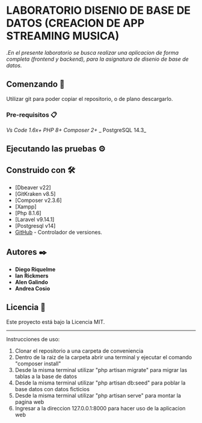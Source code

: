 # LABORATORIO DISENIO DE BASE DE DATOS (CREACION DE APP STREAMING MUSICA)

_.En el presente laboratorio se busca realizar una aplicacion de forma completa
(frontend y backend), para la asignatura de disenio de base de datos._

## Comenzando 🚀

Utilizar git para poder copiar el repositorio, o de plano descargarlo.

### Pre-requisitos 📋

_Vs Code 1.6x+_
_PHP 8+_
_Composer 2+_
_ PostgreSQL 14.3_


## Ejecutando las pruebas ⚙️



## Construido con 🛠️

* [Dbeaver v22]
* [GitKraken v8.5]
* [Composer v2.3.6]
* [Xampp]
* [Php 8.1.6]
* [Laravel v9.14.1]
* [Postgresql v14]
* [GitHub](https://github.com/) - Controlador de versiones.

## Autores ✒️
* **Diego Riquelme**
* **Ian Rickmers**
* **Alen Galindo**
* **Andrea Cosio**

## Licencia 📄

Este proyecto está bajo la Licencia MIT.

---

Instrucciones de uso:

1) Clonar el repositorio a una carpeta de conveniencia
2) Dentro de la raiz de la carpeta abrir una terminal y ejecutar el comando "composer install"
3) Desde la misma terminal utilizar "php artisan migrate" para migrar las tablas a la base de datos
4) Desde la misma terminal utilizar "php artisan db:seed" para poblar la base datos con datos ficticios
5) Desde la misma terminal utilizar "php artisan serve" para montar la pagina web
6) Ingresar a la direccion 127.0.0.1:8000 para hacer uso de la aplicacion web
